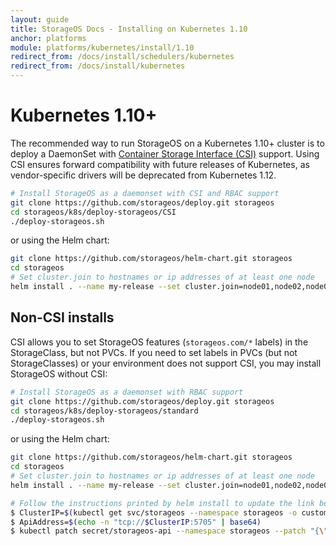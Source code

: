 ```yaml
---
layout: guide
title: StorageOS Docs - Installing on Kubernetes 1.10
anchor: platforms
module: platforms/kubernetes/install/1.10
redirect_from: /docs/install/schedulers/kubernetes
redirect_from: /docs/install/kubernetes
---
```


# Kubernetes 1.10+

The recommended way to run StorageOS on a Kubernetes 1.10+ cluster is to deploy
a DaemonSet with [Container Storage Interface
(CSI)](https://github.com/container-storage-interface/spec) support. Using CSI
ensures forward compatibility with future releases of Kubernetes, as
vendor-specific drivers will be deprecated from Kubernetes 1.12.

```bash
# Install StorageOS as a daemonset with CSI and RBAC support
git clone https://github.com/storageos/deploy.git storageos
cd storageos/k8s/deploy-storageos/CSI
./deploy-storageos.sh
```

or using the Helm chart:
```bash
git clone https://github.com/storageos/helm-chart.git storageos
cd storageos
# Set cluster.join to hostnames or ip addresses of at least one node
helm install . --name my-release --set cluster.join=node01,node02,node03 --set csi.enable=true
```

## Non-CSI installs

CSI allows you to set StorageOS features (`storageos.com/*` labels) in
the StorageClass, but not PVCs. If you need to set labels in PVCs (but not
StorageClasses) or your environment does not support CSI, you may install
StorageOS without CSI:

```bash
# Install StorageOS as a daemonset with RBAC support
git clone https://github.com/storageos/deploy.git storageos
cd storageos/k8s/deploy-storageos/standard
./deploy-storageos.sh
```

or using the Helm chart:
```bash
git clone https://github.com/storageos/helm-chart.git storageos
cd storageos
# Set cluster.join to hostnames or ip addresses of at least one node
helm install . --name my-release --set cluster.join=node01,node02,node03

# Follow the instructions printed by helm install to update the link between Kubernetes and StorageOS. They look like:
$ ClusterIP=$(kubectl get svc/storageos --namespace storageos -o custom-columns=IP:spec.clusterIP --no-headers=true)
$ ApiAddress=$(echo -n "tcp://$ClusterIP:5705" | base64)
$ kubectl patch secret/storageos-api --namespace storageos --patch "{\"data\":{\"apiAddress\": \"$ApiAddress\"}}"
```
